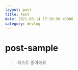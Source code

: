 ```yaml
---
layout: post
title: test
date: 2021-09-14 17:20:00 +0900
category: devlog
---
```

# post-sample
> 테스트 중이에요
